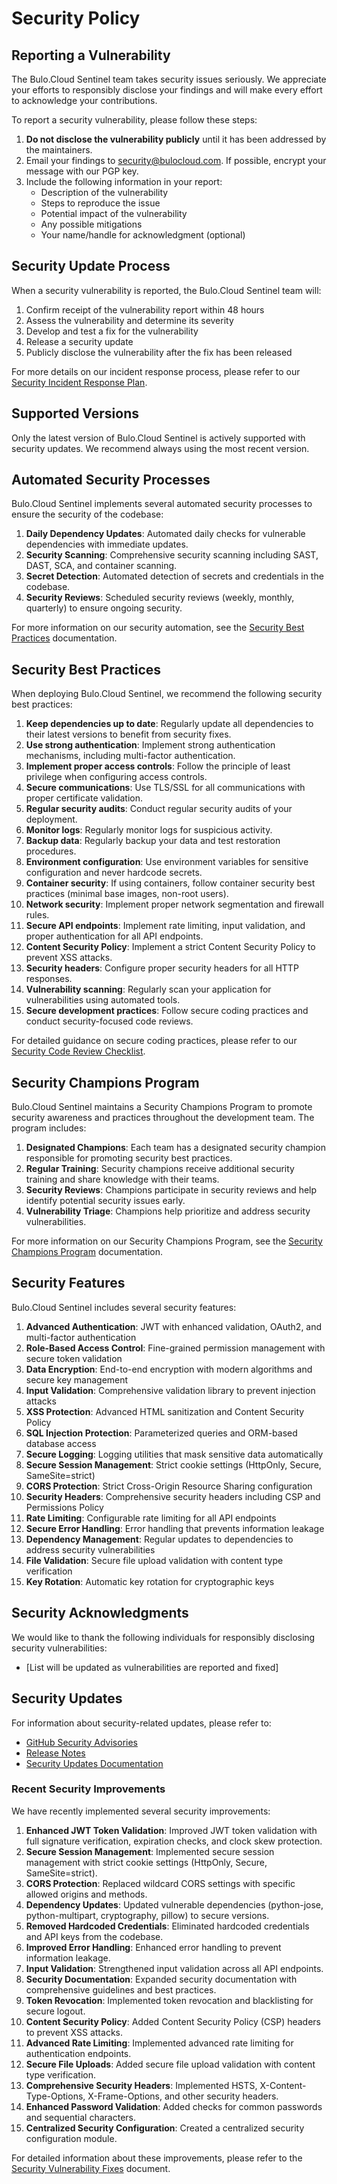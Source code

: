 # Security Policy

## Reporting a Vulnerability

The Bulo.Cloud Sentinel team takes security issues seriously. We appreciate your efforts to responsibly disclose your findings and will make every effort to acknowledge your contributions.

To report a security vulnerability, please follow these steps:

1. **Do not disclose the vulnerability publicly** until it has been addressed by the maintainers.
2. Email your findings to [security@bulocloud.com](mailto:security@bulocloud.com). If possible, encrypt your message with our PGP key.
3. Include the following information in your report:
   - Description of the vulnerability
   - Steps to reproduce the issue
   - Potential impact of the vulnerability
   - Any possible mitigations
   - Your name/handle for acknowledgment (optional)

## Security Update Process

When a security vulnerability is reported, the Bulo.Cloud Sentinel team will:

1. Confirm receipt of the vulnerability report within 48 hours
2. Assess the vulnerability and determine its severity
3. Develop and test a fix for the vulnerability
4. Release a security update
5. Publicly disclose the vulnerability after the fix has been released

For more details on our incident response process, please refer to our [Security Incident Response Plan](docs/security/security_incident_response_plan.md).

## Supported Versions

Only the latest version of Bulo.Cloud Sentinel is actively supported with security updates. We recommend always using the most recent version.

## Automated Security Processes

Bulo.Cloud Sentinel implements several automated security processes to ensure the security of the codebase:

1. **Daily Dependency Updates**: Automated daily checks for vulnerable dependencies with immediate updates.
2. **Security Scanning**: Comprehensive security scanning including SAST, DAST, SCA, and container scanning.
3. **Secret Detection**: Automated detection of secrets and credentials in the codebase.
4. **Security Reviews**: Scheduled security reviews (weekly, monthly, quarterly) to ensure ongoing security.

For more information on our security automation, see the [Security Best Practices](docs/security/security_best_practices.md) documentation.

## Security Best Practices

When deploying Bulo.Cloud Sentinel, we recommend the following security best practices:

1. **Keep dependencies up to date**: Regularly update all dependencies to their latest versions to benefit from security fixes.
2. **Use strong authentication**: Implement strong authentication mechanisms, including multi-factor authentication.
3. **Implement proper access controls**: Follow the principle of least privilege when configuring access controls.
4. **Secure communications**: Use TLS/SSL for all communications with proper certificate validation.
5. **Regular security audits**: Conduct regular security audits of your deployment.
6. **Monitor logs**: Regularly monitor logs for suspicious activity.
7. **Backup data**: Regularly backup your data and test restoration procedures.
8. **Environment configuration**: Use environment variables for sensitive configuration and never hardcode secrets.
9. **Container security**: If using containers, follow container security best practices (minimal base images, non-root users).
10. **Network security**: Implement proper network segmentation and firewall rules.
11. **Secure API endpoints**: Implement rate limiting, input validation, and proper authentication for all API endpoints.
12. **Content Security Policy**: Implement a strict Content Security Policy to prevent XSS attacks.
13. **Security headers**: Configure proper security headers for all HTTP responses.
14. **Vulnerability scanning**: Regularly scan your application for vulnerabilities using automated tools.
15. **Secure development practices**: Follow secure coding practices and conduct security-focused code reviews.

For detailed guidance on secure coding practices, please refer to our [Security Code Review Checklist](docs/security/security_code_review_checklist.md).

## Security Champions Program

Bulo.Cloud Sentinel maintains a Security Champions Program to promote security awareness and practices throughout the development team. The program includes:

1. **Designated Champions**: Each team has a designated security champion responsible for promoting security best practices.
2. **Regular Training**: Security champions receive additional security training and share knowledge with their teams.
3. **Security Reviews**: Champions participate in security reviews and help identify potential security issues early.
4. **Vulnerability Triage**: Champions help prioritize and address security vulnerabilities.

For more information on our Security Champions Program, see the [Security Champions Program](docs/security/security_champions_program.md) documentation.

## Security Features

Bulo.Cloud Sentinel includes several security features:

1. **Advanced Authentication**: JWT with enhanced validation, OAuth2, and multi-factor authentication
2. **Role-Based Access Control**: Fine-grained permission management with secure token validation
3. **Data Encryption**: End-to-end encryption with modern algorithms and secure key management
4. **Input Validation**: Comprehensive validation library to prevent injection attacks
5. **XSS Protection**: Advanced HTML sanitization and Content Security Policy
6. **SQL Injection Protection**: Parameterized queries and ORM-based database access
7. **Secure Logging**: Logging utilities that mask sensitive data automatically
8. **Secure Session Management**: Strict cookie settings (HttpOnly, Secure, SameSite=strict)
9. **CORS Protection**: Strict Cross-Origin Resource Sharing configuration
10. **Security Headers**: Comprehensive security headers including CSP and Permissions Policy
11. **Rate Limiting**: Configurable rate limiting for all API endpoints
12. **Secure Error Handling**: Error handling that prevents information leakage
13. **Dependency Management**: Regular updates to dependencies to address security vulnerabilities
14. **File Validation**: Secure file upload validation with content type verification
15. **Key Rotation**: Automatic key rotation for cryptographic keys

## Security Acknowledgments

We would like to thank the following individuals for responsibly disclosing security vulnerabilities:

- [List will be updated as vulnerabilities are reported and fixed]

## Security Updates

For information about security-related updates, please refer to:

- [GitHub Security Advisories](https://github.com/BuloZB/BuloCloudSentinel/security/advisories)
- [Release Notes](https://github.com/BuloZB/BuloCloudSentinel/releases)
- [Security Updates Documentation](https://github.com/BuloZB/BuloCloudSentinel/blob/main/docs/security_vulnerability_fixes.md)

### Recent Security Improvements

We have recently implemented several security improvements:

1. **Enhanced JWT Token Validation**: Improved JWT token validation with full signature verification, expiration checks, and clock skew protection.
2. **Secure Session Management**: Implemented secure session management with strict cookie settings (HttpOnly, Secure, SameSite=strict).
3. **CORS Protection**: Replaced wildcard CORS settings with specific allowed origins and methods.
4. **Dependency Updates**: Updated vulnerable dependencies (python-jose, python-multipart, cryptography, pillow) to secure versions.
5. **Removed Hardcoded Credentials**: Eliminated hardcoded credentials and API keys from the codebase.
6. **Improved Error Handling**: Enhanced error handling to prevent information leakage.
7. **Input Validation**: Strengthened input validation across all API endpoints.
8. **Security Documentation**: Expanded security documentation with comprehensive guidelines and best practices.
9. **Token Revocation**: Implemented token revocation and blacklisting for secure logout.
10. **Content Security Policy**: Added Content Security Policy (CSP) headers to prevent XSS attacks.
11. **Advanced Rate Limiting**: Implemented advanced rate limiting for authentication endpoints.
12. **Secure File Uploads**: Added secure file upload validation with content type verification.
13. **Comprehensive Security Headers**: Implemented HSTS, X-Content-Type-Options, X-Frame-Options, and other security headers.
14. **Enhanced Password Validation**: Added checks for common passwords and sequential characters.
15. **Centralized Security Configuration**: Created a centralized security configuration module.

For detailed information about these improvements, please refer to the [Security Vulnerability Fixes](https://github.com/BuloZB/BuloCloudSentinel/blob/main/docs/security_vulnerability_fixes.md) document.
